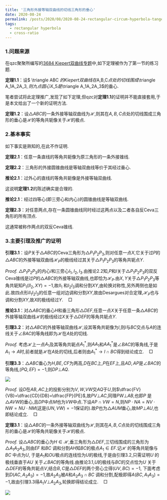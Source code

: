 ```yaml
---
title: '三角形外接等轴双曲线的切线三角形的垂心'
date: 2020-08-24
permalink: /posts/2020/08/2020-08-24-rectangular-circum-hyperbola-tangentian-triangle-orthocenter/
tags:
  - rectangular hyperbola
  - cross-ratio
---
```


### 1.问题来源

在qzc聚聚所编写的[3684 Kiepert双曲线专题](https://tieba.baidu.com/p/6501803387)中,如下定理被作为了第一节的练习题.

**定理1.1**：设$ \triangle ABC $的Kiepert双曲线在$A,B,C$点处的切线围成$\triangle A_1A_2A_3$,则九点圆心$X_5$是$\triangle A_1A_2A_3$的垂心.

笔者尝试将此定理推广,发现了如下定理,但qzc对**定理1.1**的证明并不能直接套用,于是本文给出了一个新的证明方法.

**定理1.2**：设$\triangle ABC$的一条外接等轴双曲线为$\mathcal{H}$,则其在$A,B,C$点处的切线围成三角形的垂心是$\mathcal{H}$的等角共轭像关于$\mathcal{H}$的极点.

### 2.基本事实

如下事实是熟知的,在此不作证明.

**定理2.1**：任意一条直线的等角共轭像为原三角形的一条外接锥线.

**定理2.2**：三角形的外接圆锥曲线是等轴双曲线等价于其经过垂心.

**推论2.1**：过外心的直线的等角共轭像是外接等轴双曲线.

这说明**定理1.2**的陈述确实是合理的.

**推论2.1**：经过四等心(即三旁心和内心)的圆锥曲线是等轴双曲线.

**定理2.3**：对任意两点,存在一条圆锥曲线同时经过这两点以及二者各自反Ceva三角形的所有顶点.

这通常被称作两点的双反Ceva锥线.

### 3.主要引理及推广的证明

**引理3.1**：设$P$关于$\triangle ABC$的Ceva三角形为$\triangle P_1P_2P_3$,则对任意一点$X$,它关于过$P$的$\triangle ABC$的外接等轴双曲线$\mathcal{H}_P$的极线经过其关于$\triangle P_1P_2P_3$的等角共轭点$Y$.

*Proof.* $\triangle P_1P_2P_3$的内心$I$和三旁心$I_1,I_2,I_3$.由推论2.2知,$P$和$I$关于$\triangle P_1P_2P_3$的双反Ceva锥线是过$P$的$\triangle ABC$的外接等轴双曲线,也即恰为$\mathcal{H}_P$.由$X,Y$关于$\triangle P_1P_2P_3$等角共轭知$P_1(II_2,XY)=-1$,故$II_1$ 和$I_2I_3$调和分割$XY$,由轮换对称性,另外两侧也是如此.故四点形$II_1I_2I_3$的任意一组对边调和分割$XY$,故由Desargues对合定理,$\mathcal{H}_P$也与调和分割$XY$,故$X$的极线经过$Y$.$\quad\Box$

**推论3.1**：对$\triangle ABC$的垂心$H$和垂三角形$\triangle DEF$,任意一点$X$关于任意一条$\triangle ABC$的外接等轴双曲线$\mathcal{H}$的极线经过$X$关于$\triangle DEF$的等角共轭点$Y$.

**引理3.2**：对$\triangle ABC$的外接等轴双曲线$\mathcal{H}$,设其等角共轭像为$l$,则$l$与$BC$交点与$A$的连线关于$\angle BAC$的等角线即为$\mathcal{H}$在$A$处的切线.

*Proof.* 考虑$\mathcal{H}$上一点$A_1$及其等角共轭点$A_1^*$,则$AA_1$和$AA_1^*$是$\angle BAC$的等角线,于是$A_1\to A$时,前者就是$\mathcal{H}$在$A$处的切线,后者则由$A_1^*\to l\cap BC$得到结论成立.$\quad\Box$

**引理3.3**：$\triangle ABC$垂心为$H$,$BE,CF$为两高,$D$在$BC$上,$P$在$EF$上,且$AD,AP$是$\angle BAC$的等角线,$(PQ,EF)=-1$,则$DP\bot AQ$.

<img src="https://llddeddym.github.io/images/2020-08-24(1).png"/>

*Proof.* 设$D$在$AB,AC$上的投影分别为$V,W$,$VW$交$AQ$于$U$,则$\dfrac{FV}{VB}=\dfrac{CD}{DB}=\dfrac{FP}{PE}$,故$PV\bot AC$,同理$PW\bot AB$,也即$P$ 是$\triangle AVW$的垂心,且$DP$中点$M$也为$VW$中点.下设$AP\cap VW=N$,则$NP\cdot NA=NV\cdot NW=NU\cdot NM$(这是$(UN,VW)=-1$保证的).故$P$也为$\triangle AUM$垂心,故$MP\bot AU$,也即结论成立.$\quad\Box$

**定理3.1**：设$\triangle ABC$的一条外接等轴双曲线为$\mathcal{H}$,则其在$A,B,C$点处的切线围成三角形的垂心是$\mathcal{H}$的等角共轭像关于$\mathcal{H}$的极点.

*Proof.* 设$\triangle ABC$的垂心为$H\in\mathcal{H}$,垂三角形为$\triangle DEF$,三切线围成的三角形为$\triangle A_1A_2A_3$,则由$EF$ 和$BC$ 调和分割$AH$知$BC$的极点$A_1\in EF$.记$\mathcal{H}$ 的等角共轭像与$BC$ 中点为$U$, 于是$A_1$和$OU$极点的连线恰为$U$的极线,于是由引理3.2,只需证明$U$ 的极线垂直于$AU$ 关于$\angle BAC$的等角线.由推论3.1,$U$的极线与$BC$的交点恰为$U$ 关于$\triangle DEF$的等角共轭点$V$,结合$B,C$是$\triangle DEF$的两个旁心立得$(UV,BC)=-1$, 下面考虑到$D(AC,A_2A_3)=-1$,故$A_2A_3$被$A$和$A_2A_3\cap BC$ 调和分割,配极即得$A(BC,A_1A_3)=-1$,故由引理3.3得$A_1V\bot A_2A_3$,轮换即得结论成立.$\quad\Box$

<img src="https://llddeddym.github.io/images/2020-08-24(2).png"/>

